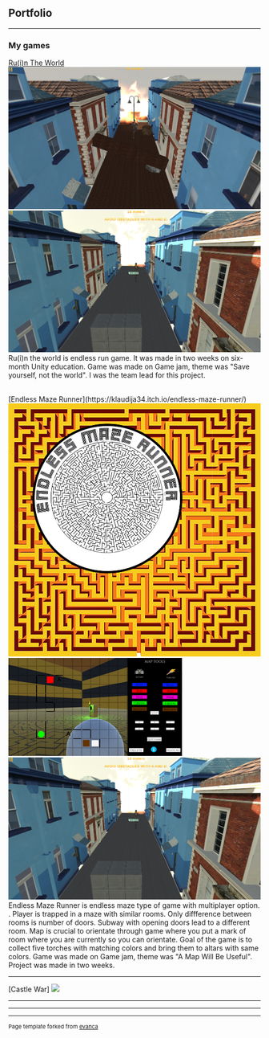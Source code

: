 ## Portfolio

---

### My games 

[Ru(i)n The World](https://thedynamitepriest.itch.io/ruin-the-world)
<img src="images/Ruin the world game.jpg"/>
<img src="images/ruin the world game (2).jpg"/>
<br>
Ru(i)n the world is endless run game. It was made in two weeks on six-month Unity education.
Game was made on Game jam, theme was "Save yourself, not the world". I was the team lead for this project.

<br>
[Endless Maze Runner](https://klaudija34.itch.io/endless-maze-runner/)
<img src="images/endless maze game.jpg"/>
<img src="images/endless maze runner.png"/>
<img src="images/ruin the world game (2).jpg"/>
<br>
Endless Maze Runner is endless maze type of game with multiplayer option. . Player is trapped in a maze with similar rooms. Only diffference between rooms is number of doors. Subway with opening doors lead to a different room. Map is crucial to orientate through game where you put a mark of room where you are currently so you can orientate. Goal of the game is to collect five torches with matching colors and bring them to altars with same colors. Game was made on Game jam, theme was "A Map Will Be Useful". Project was made in two weeks.

---
[Castle War]
<img src="images/dummy_thumbnail.jpg?raw=true"/>

---



---




---
<p style="font-size:11px">Page template forked from <a href="https://github.com/evanca/quick-portfolio">evanca</a></p>
<!-- Remove above link if you don't want to attibute -->
